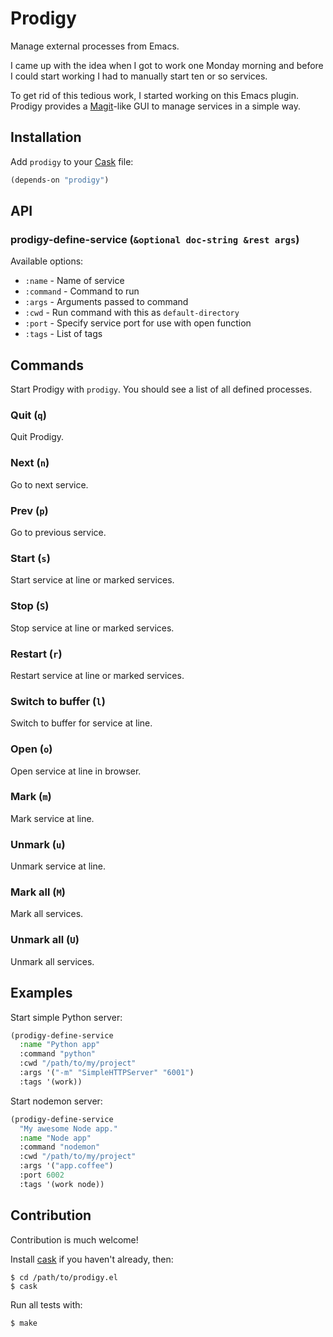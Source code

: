 # Prodigy

Manage external processes from Emacs.

I came up with the idea when I got to work one Monday morning and
before I could start working I had to manually start ten or so
services.

To get rid of this tedious work, I started working on this Emacs
plugin. Prodigy provides a
[Magit](https://github.com/magit/magit)-like GUI to manage services in
a simple way.

## Installation

Add `prodigy` to your [Cask](https://github.com/rejeep/prodigy.el) file:

```lisp
(depends-on "prodigy")
```

## API

### prodigy-define-service (`&optional doc-string &rest args`)

Available options:

* `:name` - Name of service
* `:command` - Command to run
* `:args` - Arguments passed to command
* `:cwd` - Run command with this as `default-directory`
* `:port` - Specify service port for use with open function
* `:tags` - List of tags

## Commands

Start Prodigy with `prodigy`. You should see a list of all defined
processes.

### Quit (`q`)

Quit Prodigy.

### Next (`n`)

Go to next service.

### Prev (`p`)

Go to previous service.

### Start (`s`)

Start service at line or marked services.

### Stop (`S`)

Stop service at line or marked services.

### Restart (`r`)

Restart service at line or marked services.

### Switch to buffer (`l`)

Switch to buffer for service at line.

### Open (`o`)

Open service at line in browser.

### Mark (`m`)

Mark service at line.

### Unmark (`u`)

Unmark service at line.

### Mark all (`M`)

Mark all services.

### Unmark all (`U`)

Unmark all services.

## Examples

Start simple Python server:

```lisp
(prodigy-define-service
  :name "Python app"
  :command "python"
  :cwd "/path/to/my/project"
  :args '("-m" "SimpleHTTPServer" "6001")
  :tags '(work))
```

Start nodemon server:

```lisp
(prodigy-define-service
  "My awesome Node app."
  :name "Node app"
  :command "nodemon"
  :cwd "/path/to/my/project"
  :args '("app.coffee")
  :port 6002
  :tags '(work node))
```

## Contribution

Contribution is much welcome!

Install [cask](https://github.com/cask/cask) if you haven't
already, then:

    $ cd /path/to/prodigy.el
    $ cask

Run all tests with:

    $ make
